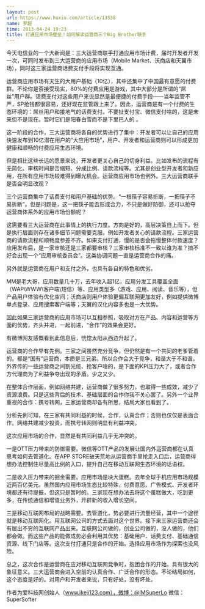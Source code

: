```yaml
---
layout: post
url: https://www.huxiu.com/article/13538
name: 罗超
time: 2013-04-24 19:23
title: 打通应用市场壁垒！如何解读运营商三个Big Brother联手
---
```

今天电信业的一个大新闻是：三大运营商联手打通应用市场计费，届时开发者开发一次，可同时发布到三大运营商的应用市场（Mobile Market、沃商店和天翼市场），同时这三家运营商话费支付手段将实现互通。

运营商应用市场有天生的大用户基础（10亿），其中还集中了中国最有意愿的付费群。不论你是否接受现实，80%的付费应用是游戏，其中大部分是所谓的“屌丝”用户群。话费支付对这些用户来说显然是最便捷的付费手段——当年监管不严，SP抢钱都很容易，还好现在监管跟上来了。因此，运营商是有一个付费的生态环境的：屌丝用户和接地气的话费支付。不要扯支付宝、微信支付啥的，这是未来但不是现在。暂时它们是阳春白雪而不是下里巴人的 。

这一阶段的合作，三大运营商将各自的优势进行了集中：开发者可以让自己的应用快速发布到10亿潜在用户的“大应用市场”，用户、开发者和运营商则可以形成更加健康和顺畅的付费应用生态环境。

但是相比这些长远的愿景来说，开发者更关心自己的切身利益。比如发布的流程有无简化、审核时间是否缩短、分成比例、请款流程等。尤其是创业型开发者和新应用，在所有应用市场较难得到曝光机会。运营商应用市场也例外。三大运营商联手是否会明显改观？

三个运营商集中了话费支付和用户基础的优势。“一根筷子容易折断，一把筷子不易折断”。但是问题是，这一把筷子能否形成合力，不只是做好防御，还可以抢夺运营商体系外的应用市场份额呢？

这需要看三大运营商在此事情上的执行力度。方向是好的，高层决策自上而下。但是执行层面则存在诸多细节问题需要克服。例如开发者关心的请款流程。三家运营商的请款流程和顺畅度参差不齐。如果支付打通，慢的是否会拖慢整体付款速度？应用发布后，是一家审核还是三家都要审核？三家审核标准不一致以谁为准？搞不好会出现一个“应用审核委员会”。这类协调问题一直是运营商合作的痛。

另外就是运营商在用户和支付之外，也具有各自的特色和优劣。

MM是老大哥，应用数量几十万，去年收入超1亿，应用分发工具覆盖全面（WAP\WWW\客户端\短信）等、应用类型多（游戏、应用、阅读、音乐等），但产品用户体验有优化空间；沃商店则用户体验更偏互联网更加友好，例如提供微博单点登录、应用搜索客户端等；天翼的汉化内容多也是一大优势。

因此如果三家运营商的应用市场可以互相参照，吸取对方在产品、内容和运营等方面的优势，齐头并进，一起前进，“合作”的效果会更好。

有微博网友感慨看到此信息后，恍惚太阳从西边升起了。

运营商的合作早有先例。三家之间虽然充分竞争，但仍然是有一个共同的老爹管着的。都是“国有”运营商，本质是三兄弟。所以合作会大于竞争，和谐大于不和谐。外界传的一些运营商之间割光缆、抢客户啥的，是下面的KPI压力大了，或者合作方代理商为了利益争夺出现的矛盾。少之又少。

在整体合作层面，例如网络共建，运营商做了很多努力，也取得一些成效，减少了资源浪费。只是这些背后的技术、基础层面的合作你我不关心罢了。另外一个业界重视的合作：携号转网，三家运营商却各有所思，结局大家也看到了。

分析先例可知，在三家有共同利益的时候，合作，认真合作；否则也仅仅是表面合作。网络共建减少投资，而携号转网则明显有利益冲突。

这次应用市场的合作，显然是有共同利益几乎无冲突的。

一是OTT压力带来的防御需要。微信等OTT产品的发展让国内外运营商都在认真思考如何去管道化。在APP STORE破天荒地从运营商手里抢走入口后，运营商得想办法控制住尽量高比例的入口，提升自己在移动互联网生态环境的话语权。

二是收入压力带来的掘金需要。应用市场是块大蛋糕。去年全球手机应用市场规模近两百亿美元。虽然国内应用市场生态比较特殊，付费意愿、广告模式、开发者环境都还有待提振，但这只是暂时的。三家现在想办法去将这个蛋糕做大，吃到更多，在传统通信和增值业务外，开辟新的收入增长空间。

三是移动互联网布局的战略需要。去管道化，势必要进行流量经营，其中一个途径就是移动互联网化。用互联网公司的方式去面对这个世界。接下来三家运营商还会有层出不穷的互联网产品出来。互联网公司做的，创业公司做的，没人做的，他们都会做。而这些产品的能做成势必会利用其优势：基础用户、话费支付、基础通信资源、线下门店等。这次支付打通只是合作的开始。选择应用市场作为探索也没风险。

总之，这次合作是运营商在应对移动互联网竞争时，抱团合作的开始。具有很大的象征意义。三大运营商会进入空前的认真合作、广泛合作的形态。不论结局如何，这个态度是好的。对用户和开发者来说，只有好处，没有坏处。

作者为爱科技网创始人（www.ikeji123.com），微博：@IMSuperLo 微信：SuperSofter

